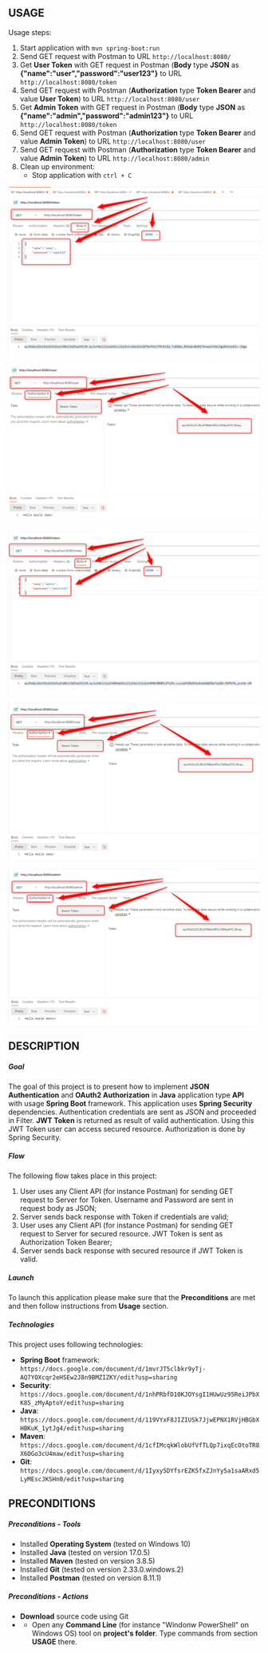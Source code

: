 USAGE
-----

Usage steps:
1. Start application with `mvn spring-boot:run`
1. Send GET request with Postman to URL `http://localhost:8080/`
1. Get **User Token** with GET request in Postman (**Body** type **JSON** as **{"name":"user","password":"user123"}** to URL `http://localhost:8080/token`
1. Send GET request with Postman (**Authorization** type **Token Bearer** and value **User Token**) to URL `http://localhost:8080/user`
1. Get **Admin Token** with GET request in Postman (**Body** type **JSON** as **{"name":"admin","password":"admin123"}** to URL `http://localhost:8080/token`
1. Send GET request with Postman (**Authorization** type **Token Bearer** and value **Admin Token**) to URL `http://localhost:8080/user`
1. Send GET request with Postman (**Authorization** type **Token Bearer** and value **Admin Token**) to URL `http://localhost:8080/admin`
1. Clean up environment:
    * Stop application with `ctrl + C`

![My Image](image-1.png)

![My Image](image-2.png)

![My Image](image-3.png)

![My Image](image-4.png)

![My Image](image-5.png)


DESCRIPTION
-----------

##### Goal
The goal of this project is to present how to implement **JSON Authentication** and **OAuth2 Authorization** in **Java** application type **API** with usage **Spring Boot** framework. This application uses **Spring Security** dependencies. Authentication credentials are sent as JSON and proceeded in Filter. **JWT Token** is returned as result of valid authentication. Using this JWT Token user can access secured resource. Authorization is done by Spring Security.

##### Flow
The following flow takes place in this project:
1. User uses any Client API (for instance Postman) for sending GET request to Server for Token. Username and Password are sent in request body as JSON;
1. Server sends back response with Token if credentials are valid; 
1. User uses any Client API (for instance Postman) for sending GET request to Server for secured resource. JWT Token is sent as Authorization Token Bearer;
1. Server sends back response with secured resource if JWT Token is valid.

##### Launch
To launch this application please make sure that the **Preconditions** are met and then follow instructions from **Usage** section.

##### Technologies
This project uses following technologies:
* **Spring Boot** framework: `https://docs.google.com/document/d/1mvrJT5clbkr9yTj-AQ7YOXcqr2eHSEw2J8n9BMZIZKY/edit?usp=sharing`
* **Security**: `https://docs.google.com/document/d/1nhPRbfD10KJOYsgI1HUwUz95ReiJPbXK85_zMyAptoY/edit?usp=sharing`
* **Java**: `https://docs.google.com/document/d/119VYxF8JIZIUSk7JjwEPNX1RVjHBGbXHBKuK_1ytJg4/edit?usp=sharing`
* **Maven**: `https://docs.google.com/document/d/1cfIMcqkWlobUfVfTLQp7ixqEcOtoTR8X6OGo3cU4maw/edit?usp=sharing`
* **Git**: `https://docs.google.com/document/d/1Iyxy5DYfsrEZK5fxZJnYy5a1saARxd5LyMEscJKSHn0/edit?usp=sharing`


PRECONDITIONS
-------------

##### Preconditions - Tools
* Installed **Operating System** (tested on Windows 10)
* Installed **Java** (tested on version 17.0.5)
* Installed **Maven** (tested on version 3.8.5)
* Installed **Git** (tested on version 2.33.0.windows.2)
* Installed **Postman** (tested on version 8.11.1)

##### Preconditions - Actions
* **Download** source code using Git 
* * Open any **Command Line** (for instance "Windonw PowerShell" on Windows OS) tool on **project's folder**. Type commands from section **USAGE** there.